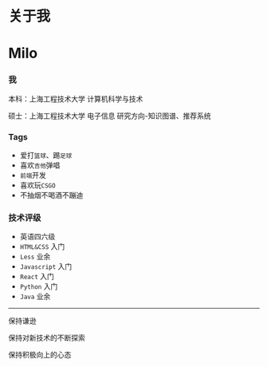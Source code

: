 # 关于我


# Milo

### 我

本科：上海工程技术大学 计算机科学与技术

硕士：上海工程技术大学 电子信息 研究方向-知识图谱、推荐系统

### Tags

- 爱打`篮球`、踢`足球`
- 喜欢`吉他`弹唱
- `前端`开发
- 喜欢玩`CSGO`
- 不抽烟不喝酒不蹦迪

### 技术评级

- 英语四六级
- `HTML&CSS` 入门
- `Less` 业余
- `Javascript` 入门
- `React` 入门
- `Python` 入门
- `Java` 业余

------
保持谦逊

保持对新技术的不断探索

保持积极向上的心态
